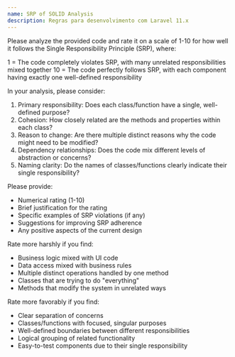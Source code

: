 ```yaml
---
name: SRP of SOLID Analysis
description: Regras para desenvolvimento com Laravel 11.x
---
```


Please analyze the provided code and rate it on a scale of 1-10 for how well it follows the Single Responsibility Principle (SRP), where:

1 = The code completely violates SRP, with many unrelated responsibilities mixed together
10 = The code perfectly follows SRP, with each component having exactly one well-defined responsibility

In your analysis, please consider:

1. Primary responsibility: Does each class/function have a single, well-defined purpose?
2. Cohesion: How closely related are the methods and properties within each class?
3. Reason to change: Are there multiple distinct reasons why the code might need to be modified?
4. Dependency relationships: Does the code mix different levels of abstraction or concerns?
5. Naming clarity: Do the names of classes/functions clearly indicate their single responsibility?

Please provide:
- Numerical rating (1-10)
- Brief justification for the rating
- Specific examples of SRP violations (if any)
- Suggestions for improving SRP adherence
- Any positive aspects of the current design

Rate more harshly if you find:
- Business logic mixed with UI code
- Data access mixed with business rules
- Multiple distinct operations handled by one method
- Classes that are trying to do "everything"
- Methods that modify the system in unrelated ways

Rate more favorably if you find:
- Clear separation of concerns
- Classes/functions with focused, singular purposes
- Well-defined boundaries between different responsibilities
- Logical grouping of related functionality
- Easy-to-test components due to their single responsibility